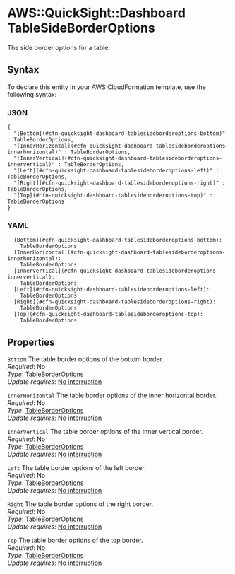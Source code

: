 # AWS::QuickSight::Dashboard TableSideBorderOptions<a name="aws-properties-quicksight-dashboard-tablesideborderoptions"></a>

The side border options for a table\.

## Syntax<a name="aws-properties-quicksight-dashboard-tablesideborderoptions-syntax"></a>

To declare this entity in your AWS CloudFormation template, use the following syntax:

### JSON<a name="aws-properties-quicksight-dashboard-tablesideborderoptions-syntax.json"></a>

```
{
  "[Bottom](#cfn-quicksight-dashboard-tablesideborderoptions-bottom)" : TableBorderOptions,
  "[InnerHorizontal](#cfn-quicksight-dashboard-tablesideborderoptions-innerhorizontal)" : TableBorderOptions,
  "[InnerVertical](#cfn-quicksight-dashboard-tablesideborderoptions-innervertical)" : TableBorderOptions,
  "[Left](#cfn-quicksight-dashboard-tablesideborderoptions-left)" : TableBorderOptions,
  "[Right](#cfn-quicksight-dashboard-tablesideborderoptions-right)" : TableBorderOptions,
  "[Top](#cfn-quicksight-dashboard-tablesideborderoptions-top)" : TableBorderOptions
}
```

### YAML<a name="aws-properties-quicksight-dashboard-tablesideborderoptions-syntax.yaml"></a>

```
  [Bottom](#cfn-quicksight-dashboard-tablesideborderoptions-bottom): 
    TableBorderOptions
  [InnerHorizontal](#cfn-quicksight-dashboard-tablesideborderoptions-innerhorizontal): 
    TableBorderOptions
  [InnerVertical](#cfn-quicksight-dashboard-tablesideborderoptions-innervertical): 
    TableBorderOptions
  [Left](#cfn-quicksight-dashboard-tablesideborderoptions-left): 
    TableBorderOptions
  [Right](#cfn-quicksight-dashboard-tablesideborderoptions-right): 
    TableBorderOptions
  [Top](#cfn-quicksight-dashboard-tablesideborderoptions-top): 
    TableBorderOptions
```

## Properties<a name="aws-properties-quicksight-dashboard-tablesideborderoptions-properties"></a>

`Bottom`  <a name="cfn-quicksight-dashboard-tablesideborderoptions-bottom"></a>
The table border options of the bottom border\.  
*Required*: No  
*Type*: [TableBorderOptions](aws-properties-quicksight-dashboard-tableborderoptions.md)  
*Update requires*: [No interruption](https://docs.aws.amazon.com/AWSCloudFormation/latest/UserGuide/using-cfn-updating-stacks-update-behaviors.html#update-no-interrupt)

`InnerHorizontal`  <a name="cfn-quicksight-dashboard-tablesideborderoptions-innerhorizontal"></a>
The table border options of the inner horizontal border\.  
*Required*: No  
*Type*: [TableBorderOptions](aws-properties-quicksight-dashboard-tableborderoptions.md)  
*Update requires*: [No interruption](https://docs.aws.amazon.com/AWSCloudFormation/latest/UserGuide/using-cfn-updating-stacks-update-behaviors.html#update-no-interrupt)

`InnerVertical`  <a name="cfn-quicksight-dashboard-tablesideborderoptions-innervertical"></a>
The table border options of the inner vertical border\.  
*Required*: No  
*Type*: [TableBorderOptions](aws-properties-quicksight-dashboard-tableborderoptions.md)  
*Update requires*: [No interruption](https://docs.aws.amazon.com/AWSCloudFormation/latest/UserGuide/using-cfn-updating-stacks-update-behaviors.html#update-no-interrupt)

`Left`  <a name="cfn-quicksight-dashboard-tablesideborderoptions-left"></a>
The table border options of the left border\.  
*Required*: No  
*Type*: [TableBorderOptions](aws-properties-quicksight-dashboard-tableborderoptions.md)  
*Update requires*: [No interruption](https://docs.aws.amazon.com/AWSCloudFormation/latest/UserGuide/using-cfn-updating-stacks-update-behaviors.html#update-no-interrupt)

`Right`  <a name="cfn-quicksight-dashboard-tablesideborderoptions-right"></a>
The table border options of the right border\.  
*Required*: No  
*Type*: [TableBorderOptions](aws-properties-quicksight-dashboard-tableborderoptions.md)  
*Update requires*: [No interruption](https://docs.aws.amazon.com/AWSCloudFormation/latest/UserGuide/using-cfn-updating-stacks-update-behaviors.html#update-no-interrupt)

`Top`  <a name="cfn-quicksight-dashboard-tablesideborderoptions-top"></a>
The table border options of the top border\.  
*Required*: No  
*Type*: [TableBorderOptions](aws-properties-quicksight-dashboard-tableborderoptions.md)  
*Update requires*: [No interruption](https://docs.aws.amazon.com/AWSCloudFormation/latest/UserGuide/using-cfn-updating-stacks-update-behaviors.html#update-no-interrupt)